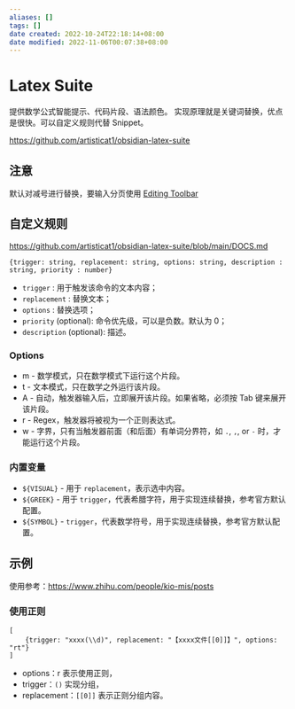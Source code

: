 ```yaml
---
aliases: []
tags: []
date created: 2022-10-24T22:18:14+08:00
date modified: 2022-11-06T00:07:38+08:00
---
```


# Latex Suite

提供数学公式智能提示、代码片段、语法颜色。
实现原理就是关键词替换，优点是很快。可以自定义规则代替 Snippet。

<https://github.com/artisticat1/obsidian-latex-suite>

## 注意

默认对减号进行替换，要输入分页使用 [Editing Toolbar](Editing%20Toolbar.md)

## 自定义规则

<https://github.com/artisticat1/obsidian-latex-suite/blob/main/DOCS.md>

```
{trigger: string, replacement: string, options: string, description : string, priority : number}
```

* `trigger` : 用于触发该命令的文本内容；
* `replacement` : 替换文本；
* `options` : 替换选项；
* `priority` (optional): 命令优先级，可以是负数。默认为 0；
* `description` (optional): 描述。

### Options

* m - 数学模式，只在数学模式下运行这个片段。
* t - 文本模式，只在数学之外运行该片段。
* A - 自动，触发器输入后，立即展开该片段。如果省略，必须按 Tab 键来展开该片段。
* r - Regex，触发器将被视为一个正则表达式。
* w - 字界，只有当触发器前面（和后面）有单词分界符，如 `.`, `,`, or `-` 时，才能运行这个片段。

### 内置变量

* `${VISUAL}` - 用于 `replacement`，表示选中内容。
* `${GREEK}` - 用于 `trigger`，代表希腊字符，用于实现连续替换，参考官方默认配置。
* `${SYMBOL}` - `trigger`，代表数学符号，用于实现连续替换，参考官方默认配置。

## 示例

使用参考：<https://www.zhihu.com/people/kio-mis/posts>

### 使用正则

```
[
    {trigger: "xxxx(\\d)", replacement: "【xxxx文件[[0]]】", options: "rt"}
]
```

* options：r 表示使用正则，
* trigger：`()` 实现分组，
* replacement：`[[0]]` 表示正则分组内容。
